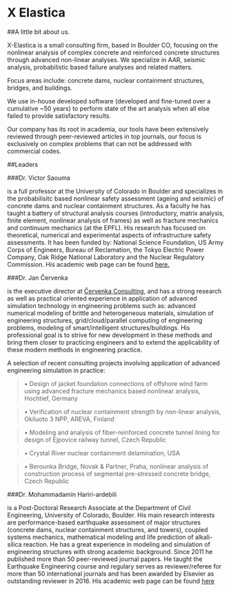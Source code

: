 <h1 id="xelastica">X Elastica</h1>

##A little bit about us.

X-Elastica is a small consulting firm, based in Boulder CO, focusing on the nonlinear analysis of complex concrete and reinforced concrete structures through advanced non-linear analyses.
We specialize in AAR, seismic analysis, probabilistic based failure analyses and related matters.

Focus areas include: concrete dams, nuclear containment structures, bridges, and buildings.

We use in-house developed software (developed and fine-tuned over a cumulative ~50 years) to perform state of the art analysis when all else failed to provide satisfactory results.

Our company has its root in academia, our tools have been extensively reviewed through peer-reviewed articles in top journals, our focus is exclusively on complex problems that can not be addressed with commercial codes.


##Leaders

###Dr. Victor Saouma

is a full professor at the University of Colorado in Boulder and specializes in the probabilisitc based nonlinear safety assessment (ageing and seismic) of concrete dams and nuclear containment structures. As a faculty he has taught a battery of structural analysis courses (introductory, matrix analysis, finite element, nonlinear analysis of frames) as well as fracture mechanics and continuum mechanics (at the EPFL). His research has focused on theoretical, numerical and experimental aspects of infrastructure safety assessments. It has been funded by: National Science Foundation, US Army Corps of Engineers, Bureau of Reclamation, the Tokyo Electric Power Company, Oak Ridge National Laboratory and the Nuclear Regulatory Commission. His academic web page can be found <a href='http://civil.colorado.edu/~saouma/'>here.</a>


###Dr. Jan Červenka

is the executive director at <a href='http://www.cervenka.cz/'>Červenka Consulting</a>, and has a strong research as well as practical oriented experience in application of advanced simulation technology in engineering problems such as: advanced numerical modeling of brittle and heterogeneous materials, simulation of engineering structures, grid/cloud/parallel computing of engineering problems, modeling of smart/intelligent structures/buildings. His professional goal is to strive for new development in these methods and bring them closer to practicing engineers and to extend the applicability of these modern methods in engineering practice.

A selection of recent consulting projects involving application of advanced engineering simulation in practice:


>• Design of jacket foundation connections of offshore wind farm using advanced fracture mechanics based nonlinear analysis, Hochtief, Germany


>• Verification of nuclear containment strength by non-linear analysis, Okiluoto 3 NPP, AREVA, Finland


>• Modeling and analysis of fiber-reinforced concrete tunnel lining for design of Ejpovice railway tunnel, Czech Republic


>• Crystal River nuclear containment delamination, USA


>• Berounka Bridge, Novak & Partner, Praha, nonlinear analysis of construction process of segmental pre-stressed concrete bridge, Czech Republic


###Dr. Mohammadamin Hariri-ardebili

is a Post-Doctoral Research Associate at the Department of Civil Engineering, University of Colorado, Boulder. His main research interests are performance-based earthquake assessment of major structures (concrete dams, nuclear containment structures, and towers), coupled systems mechanics, mathematical modeling and life prediction of alkali-silica reaction. He has a great experience in modeling and simulation of engineering structures with strong academic background. Since 2011 he published more than 50 peer-reviewed journal papers. He taught the Earthquake Engineering course and regulary serves as reviewer/referee for more than 50 international journals and has been awarded by Elsevier as outstanding reviewer in 2016. His academic web page can be found <a href='http://www.colorado.edu/faculty/hariri/'>here</a>